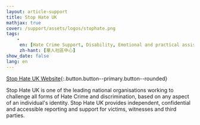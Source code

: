 ```yaml
---
layout: article-support
title: Stop Hate UK
mathjax: true
cover: /support/assets/logos/stophate.png
tags:
    -
     en: [Hate Crime Support, Disability, Emotional and practical assistance]
     zh-hant: [華人社區中心]
show_date: false
lang: en
---
```


[Stop Hate UK Website](https://www.stophateuk.org){:.button.button--primary.button--rounded}

Stop Hate UK is one of the leading national organisations working to challenge all forms of Hate Crime and discrimination, based on any aspect of an individual's identity. Stop Hate UK provides independent, confidential and accessible reporting and support for victims, witnesses and third parties.
